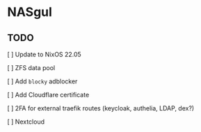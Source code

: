 # NASgul

## TODO

[ ] Update to NixOS 22.05

[ ] ZFS data pool

[ ] Add `blocky` adblocker

[ ] Add Cloudflare certificate

[ ] 2FA for external traefik routes (keycloak, authelia, LDAP, dex?)

[ ] Nextcloud
